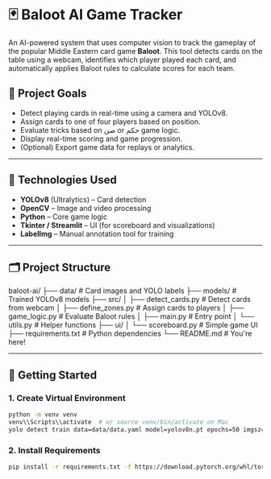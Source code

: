 # 🃏 Baloot AI Game Tracker

An AI-powered system that uses computer vision to track the gameplay of the popular Middle Eastern card game **Baloot**. This tool detects cards on the table using a webcam, identifies which player played each card, and automatically applies Baloot rules to calculate scores for each team.

## 🎯 Project Goals

- Detect playing cards in real-time using a camera and YOLOv8.
- Assign cards to one of four players based on position.
- Evaluate tricks based on صن or حكم game logic.
- Display real-time scoring and game progression.
- (Optional) Export game data for replays or analytics.

---

## 🧠 Technologies Used

- **YOLOv8** (Ultralytics) – Card detection
- **OpenCV** – Image and video processing
- **Python** – Core game logic
- **Tkinter / Streamlit** – UI (for scoreboard and visualizations)
- **LabelImg** – Manual annotation tool for training

---

## 🗂️ Project Structure

baloot-ai/
├── data/ # Card images and YOLO labels
├── models/ # Trained YOLOv8 models
├── src/
│ ├── detect_cards.py # Detect cards from webcam
│ ├── define_zones.py # Assign cards to players
│ ├── game_logic.py # Evaluate Baloot rules
│ ├── main.py # Entry point
│ └── utils.py # Helper functions
├── ui/
│ └── scoreboard.py # Simple game UI
├── requirements.txt # Python dependencies
└── README.md # You're here!

---

## 🚀 Getting Started

### 1. Create Virtual Environment
```sh
python -m venv venv
venv\\Scripts\\activate  # or source venv/bin/activate on Mac
yolo detect train data=data/data.yaml model=yolov8n.pt epochs=50 imgsz=640
```
### 2. Install Requirements
``` sh
pip install -r requirements.txt -f https://download.pytorch.org/whl/torch_stable.html
```